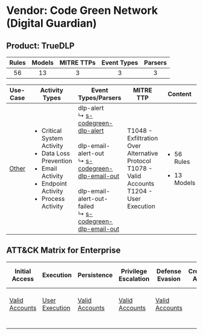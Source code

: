 Vendor: Code Green Network (Digital Guardian)
=============================================
Product: TrueDLP
----------------
| Rules | Models | MITRE TTPs | Event Types | Parsers |
|:-----:|:------:|:----------:|:-----------:|:-------:|
|  56   |   13   |     3      |      3      |    3    |

|               Use-Case                | Activity Types                                                                                                                                    | Event Types/Parsers                                                                                                                                                                                                                                                                                                                              | MITRE TTP                                                                                              | Content                                               |
|:-------------------------------------:| ------------------------------------------------------------------------------------------------------------------------------------------------- | ------------------------------------------------------------------------------------------------------------------------------------------------------------------------------------------------------------------------------------------------------------------------------------------------------------------------------------------------ | ------------------------------------------------------------------------------------------------------ | ----------------------------------------------------- |
| [Other](../UseCases/usecase_other.md) | <ul><li>Critical System Activity</li><li>Data Loss Prevention</li><li>Email Activity</li><li>Endpoint Activity</li><li>Process Activity</li></ul> |  dlp-alert<br> ↳ [s-codegreen-dlp-alert](../Parsers/parserContent_s-codegreen-dlp-alert.md)<br><br> dlp-email-alert-out<br> ↳ [s-codegreen-dlp-email-out](../Parsers/parserContent_s-codegreen-dlp-email-out.md)<br><br> dlp-email-alert-out-failed<br> ↳ [s-codegreen-dlp-email-out](../Parsers/parserContent_s-codegreen-dlp-email-out.md)<br> | T1048 - Exfiltration Over Alternative Protocol<br>T1078 - Valid Accounts<br>T1204 - User Execution<br> | <ul><li>56 Rules</li></ul><ul><li>13 Models</li></ul> |

ATT&CK Matrix for Enterprise
----------------------------
| Initial Access                                                      | Execution                                                           | Persistence                                                         | Privilege Escalation                                                | Defense Evasion                                                     | Credential Access | Discovery | Lateral Movement | Collection | Command and Control | Exfiltration                                                                                | Impact |
| ------------------------------------------------------------------- | ------------------------------------------------------------------- | ------------------------------------------------------------------- | ------------------------------------------------------------------- | ------------------------------------------------------------------- | ----------------- | --------- | ---------------- | ---------- | ------------------- | ------------------------------------------------------------------------------------------- | ------ |
| [Valid Accounts](https://attack.mitre.org/techniques/T1078)<br><br> | [User Execution](https://attack.mitre.org/techniques/T1204)<br><br> | [Valid Accounts](https://attack.mitre.org/techniques/T1078)<br><br> | [Valid Accounts](https://attack.mitre.org/techniques/T1078)<br><br> | [Valid Accounts](https://attack.mitre.org/techniques/T1078)<br><br> |                   |           |                  |            |                     | [Exfiltration Over Alternative Protocol](https://attack.mitre.org/techniques/T1048)<br><br> |        |